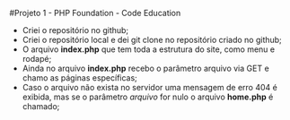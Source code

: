 #Projeto 1 - PHP Foundation - Code Education

- Criei o repositório no github;
- Criei o repositório local e dei git clone no repositório criado no github;
- O arquivo **index.php** que tem toda a estrutura do site, como menu e rodapé;
- Ainda no arquivo **index.php** recebo o parâmetro arquivo via GET e chamo as páginas específicas;
- Caso o arquivo não exista no servidor uma mensagem de erro 404 é exibida, mas se o parâmetro *arquivo* for nulo o arquivo **home.php** é chamado;